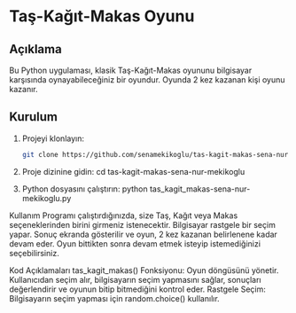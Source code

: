 # Taş-Kağıt-Makas Oyunu

## Açıklama

Bu Python uygulaması, klasik Taş-Kağıt-Makas oyununu bilgisayar karşısında oynayabileceğiniz bir oyundur. Oyunda 2 kez kazanan kişi oyunu kazanır.

## Kurulum

1. Projeyi klonlayın:
   ```bash
   git clone https://github.com/senamekikoglu/tas-kagit-makas-sena-nur-mekikoglu.git
   
2. Proje dizinine gidin:
cd tas-kagit-makas-sena-nur-mekikoglu

3. Python dosyasını çalıştırın:
python tas_kagit_makas-sena-nur-mekikoglu.py

Kullanım
Programı çalıştırdığınızda, size Taş, Kağıt veya Makas seçeneklerinden birini girmeniz istenecektir.
Bilgisayar rastgele bir seçim yapar.
Sonuç ekranda gösterilir ve oyun, 2 kez kazanan belirlenene kadar devam eder.
Oyun bittikten sonra devam etmek isteyip istemediğinizi seçebilirsiniz.

Kod Açıklamaları
tas_kagit_makas() Fonksiyonu: Oyun döngüsünü yönetir. Kullanıcıdan seçim alır, bilgisayarın seçim yapmasını sağlar, sonuçları değerlendirir ve oyunun bitip bitmediğini kontrol eder.
Rastgele Seçim: Bilgisayarın seçim yapması için random.choice() kullanılır.

 
  
